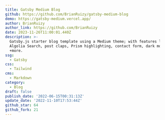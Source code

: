 ```yaml
---
title: Gatsby Medium Blog
github: https://github.com/BrianRuizy/gatsby-medium-blog
demo: https://gatsby-medium.vercel.app/
author: BrianRuizy
author_link: https://github.com/BrianRuizy
date: 2023-11-26T11:00:01.440Z
description: >-
  Gatsby.js starter blog template using a Medium theme; with features like
  Algolia Search, post claps, Prism highlighting, contact form, dark mode,
  +more.
ssg:
  - Gatsby
css:
  - Tailwind
cms:
  - Markdown
category:
  - Blog
draft: false
publish_date: '2022-06-15T00:31:13Z'
update_date: '2022-11-10T17:53:44Z'
github_star: 64
github_fork: 21
---
```

